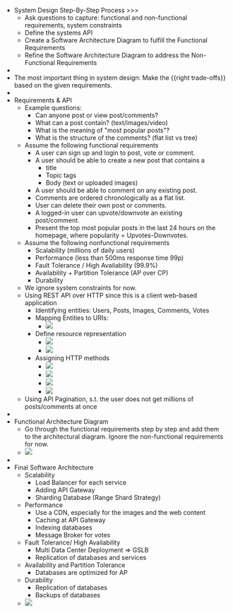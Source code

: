 - System Design Step-By-Step Process >>>
    - Ask questions to capture: functional and non-functional requirements, system constraints
    - Define the systems API
    - Create a Software Architecture Diagram to fulfill the Functional Requirements
    - Refine the Software Architecture Diagram to address the Non-Functional Requirements
- 
- The most important thing in system design: Make the {{right trade-offs}} based on the given requirements. 
- 
- Requirements & API
    - Example questions:
        - Can anyone post or view post/comments?
        - What can a post contain? (text/images/video)
        - What is the meaning of "most popular posts"?
        - What is the structure of the comments? (flat list vs tree)
    - Assume the following functional requirements
        - A user can sign up and login to post, vote or comment.
        - A user should be able to create a new post that contains a
            - title
            - Topic tags
            - Body (text or uploaded images)
        - A user should be able to comment on any existing post.
        - Comments are ordered chronologically as a flat list.
        - User can delete their own post or comments.
        - A logged-in user can upvote/downvote an existing post/comment.
        - Present the top most popular posts in the last 24 hours on the homepage, where popularity = Upvotes-Downvotes.
    - Assume the following nonfunctional requirements
        - Scalability (millions of daily users)
        - Performance (less than 500ms response time 99p)
        - Fault Tolerance / High Availability (99.9%)
        - Availability + Partition Tolerance (AP over CP)
        - Durability
    - We ignore system constraints for now.
    - Using REST API over HTTP since this is a client web-based application
        - Identifying entities: Users, Posts, Images, Comments, Votes
        - Mapping Entities to URIs:
            - ![](https://remnote-user-data.s3.amazonaws.com/Ho8lRsm9ro4QP_Xx0PWn1nJEZnaCC5dQh98SV_SijFdKzxZ2nUDJbh2kFd2Njf6zpku3yC9XeJE36WviAm8x8GnQNqqDUZgWu6NAsUNKeSigYbt7UoVCzwZGlEGEs8M4.png)
        - Define resource representation
            - ![](https://remnote-user-data.s3.amazonaws.com/6lVJb_IIqiUlC5UiF9Nt8TiQQ-XLuCaWtTldc92b82erZxQsoaGKdVkbijc0NbVK3DdLLvhJIcZiJ13brTtb4Sodovb-_VM77A__APigh8p7YZ9bsWe31d2XyorWq4Pi.png)
            - ![](https://remnote-user-data.s3.amazonaws.com/SNVFzNwvUqI65OoMquor6QGSpM1MHC-nqSBLXcD3pAMCb7Nn15J2XkWobWQlVdOV3jxRJ0z9JqFXUTDZrscyjpamxPvR1jQw5VELemt6Jdcto3DvqQPL-JxY5rpfgKMD.png)
        - Assigning HTTP methods
            - ![](https://remnote-user-data.s3.amazonaws.com/KIhSKE4-R5okvTWg0by-T3yMSvIgbyrD5zdJBkRixoEdayE9M645b1F9Ax2qH5K038sFfJ09k535u7w3yUW59C_C-Sw-Uyb5Lot8vH6ag3gUawaecnZa1_whGSWhVgMS.png)
            - ![](https://remnote-user-data.s3.amazonaws.com/Cylgj-m4McJmcD8yMDKo7CMaMDVf5JyFxX1ic3tZjqskeZRN0E6yDghelqDnp2_qMTotkAcyUvCXyfQNhKXKyj3SawAHAFU9M-H1Lx6SUEcMOhn4qOap7FOfF_QeeNQg.png)
            - ![](https://remnote-user-data.s3.amazonaws.com/ieoCm1RVqG2UMEEAUlYorDTCSQcUQoNogVl4Uwfizv7M4V3pG2MJlpbZW0l3a-gwfSwFZ8auklQWK1h18GL_z9VTS7C_btRvW1JA0n6llBihkyiZ6R0SkkGcEKpXki1R.png)
            - ![](https://remnote-user-data.s3.amazonaws.com/2ZmmrrIbUM-L_5I0-IYNdTjQry64GZC_8DPLVglQ3B0JqK43euFSwMSc8NbHujkAJLWNO59kiDtHpmDqz7ZxnSp6_TMg7USv0Tb3k3QIqEO0mBa4Jo2XGQMER_273ZoN.png)
    - Using API Pagination, s.t. the user does not get millions of posts/comments at once
- 
- Functional Architecture Diagram
    - Go through the functional requirements step by step and add them to the architectural diagram. Ignore the non-functional requirements for now.
    - ![](https://remnote-user-data.s3.amazonaws.com/4G78ipJj90f_TfzxzVeca9mjznTr1deVYppOVlF5sCtxzaXDRqafCwWkV3o6oZADZa-VgFqKxHbXX3BaeQpX73Q4u_-x_cojQDZu2cvOzWtx1ssedK5Nxb8-F-hCcv9e.png)
- 
- Final Software Architecture
    - Scalability 
        - Load Balancer for each service
        - Adding API Gateway
        - Sharding Database (Range Shard Strategy)
    - Performance
        - Use a CDN, especially for the images and the web content
        - Caching at API Gateway
        - Indexing databases
        - Message Broker for votes
    - Fault Tolerance/ High Availability
        - Multi Data Center Deployment ⇒ GSLB
        - Replication of databases and services
    - Availability and Partition Tolerance
        - Databases are optimized for AP
    - Durability
        - Replication of databases
        - Backups of databases
    - ![](https://remnote-user-data.s3.amazonaws.com/ubp5ZPglsCCdIE2zaGwiabEZ9D8sk1mNlJh-TokFpud6sNQjh6PvI_FW0gzD-hSdJw1CaqYDfo2Ltj7fReoqOEkccTB3tZujEZzqKihXBoYgwANediXEz8ky_q8cdGJn.png)
